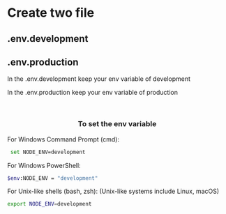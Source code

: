 # Create two file
##  .env.development
##  .env.production
<p>In the .env.development keep your env variable of development</p>
<p>In the .env.production keep your env variable of production</p>
<br>
<p align="center"><h3 align="center">To set the env variable</h3></p>
 For Windows Command Prompt (cmd):

 ```sh
  set NODE_ENV=development
  ```
 For Windows PowerShell:

  ```sh
  $env:NODE_ENV = "development"
  ```


 For Unix-like shells (bash, zsh): (Unix-like systems include Linux, macOS) 


  ```sh
  export NODE_ENV=development
  ```
